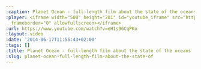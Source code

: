 ```yaml
---
:caption: Planet Ocean - full-length film about the state of the oceans
:player: <iframe width="500" height="281" id="youtube_iframe" src="https://www.youtube.com/embed/eH1s9GCqPKo?feature=oembed&amp;enablejsapi=1&amp;origin=https://safe.txmblr.com&amp;wmode=opaque"
  frameborder="0" allowfullscreen></iframe>
:url: https://www.youtube.com/watch?v=eH1s9GCqPKo
:layout: video
:date: '2014-06-17T11:55:43+02:00'
:tags: []
:title: Planet Ocean - full-length film about the state of the oceans
:slug: planet-ocean-full-length-film-about-the-state-of
---
```

